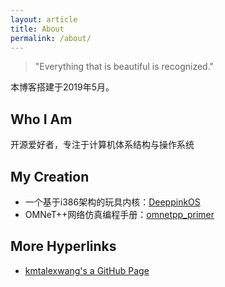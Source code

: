 ```yaml
---
layout: article
title: About
permalink: /about/
---
```


>"Everything that is beautiful is recognized."

本博客搭建于2019年5月。

## Who I Am ##

开源爱好者，专注于计算机体系结构与操作系统

## My Creation ##

- 一个基于i386架构的玩具内核：[DeeppinkOS](https://github.com/wangrongwei/UNIX386)
- OMNeT++网络仿真编程手册：[omnetpp_primer](https://github.com/wangrongwei/omnetpp_primer)

## More Hyperlinks ##

- [kmtalexwang's a GitHub Page](https://kmtalexwang.github.io/)
